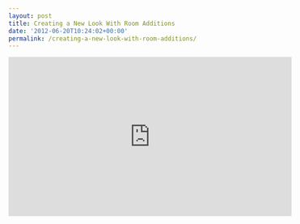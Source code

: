 ```yaml
---
layout: post
title: Creating a New Look With Room Additions
date: '2012-06-20T10:24:02+00:00'
permalink: /creating-a-new-look-with-room-additions/
---
```

<iframe width="560" height="315" src="http://www.youtube.com/embed/EwMtuJV2_w0" frameborder="0" allowfullscreen></iframe>
